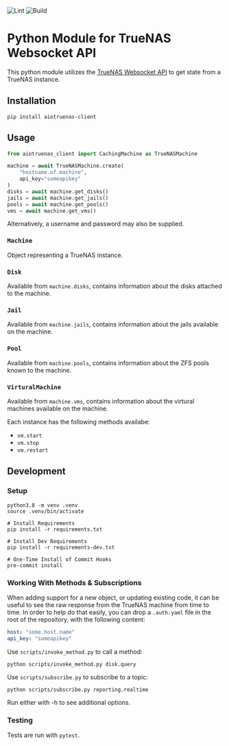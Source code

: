 ![Lint](https://github.com/sdwilsh/aiotruenas-client/workflows/Lint/badge.svg)
![Build](https://github.com/sdwilsh/aiotruenas-client/workflows/Build/badge.svg)

# Python Module for TrueNAS Websocket API

This python module utilizes the [TrueNAS Websocket API](https://www.truenas.com/docs/hub/additional-topics/api/websocket_api.html) to get state from a TrueNAS instance.

## Installation

```
pip install aiotruenas-client
```

## Usage

```python
from aiotruenas_client import CachingMachine as TrueNASMachine

machine = await TrueNASMachine.create(
    "hostname.of.machine",
    api_key="someapikey"
)
disks = await machine.get_disks()
jails = await machine.get_jails()
pools = await machine.get_pools()
vms = await machine.get_vms()
```

Alternatively, a username and password may also be supplied.

### `Machine`

Object representing a TrueNAS instance.

### `Disk`

Available from `machine.disks`, contains information about the disks attached to the machine.

### `Jail`

Available from `machine.jails`, contains information about the jails available on the machine.

### `Pool`

Available from `machine.pools`, contains information about the ZFS pools known to the machine.

### `VirturalMachine`

Available from `machine.vms`, contains information about the virtural machines available on the machine.

Each instance has the following methods availabe:

- `vm.start`
- `vm.stop`
- `vm.restart`

## Development

### Setup

```
python3.8 -m venv .venv
source .venv/bin/activate

# Install Requirements
pip install -r requirements.txt

# Install Dev Requirements
pip install -r requirements-dev.txt

# One-Time Install of Commit Hooks
pre-commit install
```

### Working With Methods & Subscriptions

When adding support for a new object, or updating existing code, it can be useful to see the raw response from the
TrueNAS machine from time to time. In order to help do that easily, you can drop a `.auth.yaml` file in the root of
the repository, with the following content:

```yaml
host: "some.host.name"
api_key: "someapikey"
```

Use `scripts/invoke_method.py` to call a method:

```
python scripts/invoke_method.py disk.query
```

Use `scripts/subscribe.py` to subscribe to a topic:

```
python scripts/subscribe.py reporting.realtime
```

Run either with -h to see additional options.

### Testing

Tests are run with `pytest`.
